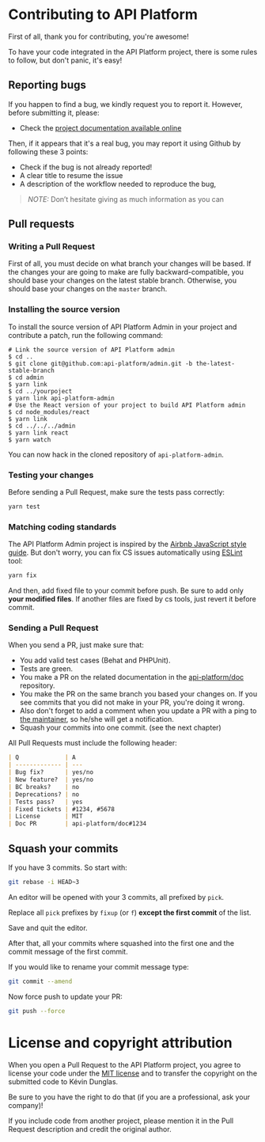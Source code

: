# Contributing to API Platform

First of all, thank you for contributing, you're awesome!

To have your code integrated in the API Platform project, there is some rules to follow, but don't panic, it's easy!

## Reporting bugs

If you happen to find a bug, we kindly request you to report it. However, before submitting it, please:

  * Check the [project documentation available online](https://api-platform.com/docs/)

Then, if it appears that it's a real bug, you may report it using Github by following these 3 points:

  * Check if the bug is not already reported!
  * A clear title to resume the issue
  * A description of the workflow needed to reproduce the bug,

> _NOTE:_ Don’t hesitate giving as much information as you can

## Pull requests

### Writing a Pull Request

First of all, you must decide on what branch your changes will be based. If the changes your are going to make are
fully backward-compatible, you should base your changes on the latest stable branch.
Otherwise, you should base your changes on the `master` branch.

### Installing the source version

To install the source version of API Platform Admin in your project and contribute a patch, run the following command:

    # Link the source version of API Platform admin
    $ cd ..
    $ git clone git@github.com:api-platform/admin.git -b the-latest-stable-branch
    $ cd admin
    $ yarn link
    $ cd ../yourpoject
    $ yarn link api-platform-admin
    # Use the React version of your project to build API Platform admin
    $ cd node_modules/react
    $ yarn link
    $ cd ../../../admin
    $ yarn link react
    $ yarn watch

You can now hack in the cloned repository of `api-platform-admin`.

### Testing your changes

Before sending a Pull Request, make sure the tests pass correctly:

```bash
yarn test
```

### Matching coding standards

The API Platform Admin project is inspired by the [Airbnb JavaScript style guide](https://github.com/airbnb/javascript).
But don't worry, you can fix CS issues automatically using [ESLint](https://eslint.org/) tool:

```bash
yarn fix
```

And then, add fixed file to your commit before push.
Be sure to add only **your modified files**. If another files are fixed by cs tools, just revert it before commit.

### Sending a Pull Request

When you send a PR, just make sure that:

* You add valid test cases (Behat and PHPUnit).
* Tests are green.
* You make a PR on the related documentation in the [api-platform/doc](https://github.com/api-platform/doc) repository.
* You make the PR on the same branch you based your changes on. If you see commits
that you did not make in your PR, you're doing it wrong.
* Also don't forget to add a comment when you update a PR with a ping to [the maintainer](https://github.com/orgs/api-platform/people), so he/she will get a notification.
* Squash your commits into one commit. (see the next chapter)

All Pull Requests must include the following header:

```markdown
| Q             | A
| ------------- | ---
| Bug fix?      | yes/no
| New feature?  | yes/no
| BC breaks?    | no
| Deprecations? | no
| Tests pass?   | yes
| Fixed tickets | #1234, #5678
| License       | MIT
| Doc PR        | api-platform/doc#1234
```

## Squash your commits

If you have 3 commits. So start with:

```bash
git rebase -i HEAD~3
```

An editor will be opened with your 3 commits, all prefixed by `pick`.

Replace all `pick` prefixes by `fixup` (or `f`) **except the first commit** of the list.

Save and quit the editor.

After that, all your commits where squashed into the first one and the commit message of the first commit.

If you would like to rename your commit message type:

```bash
git commit --amend
```

Now force push to update your PR:

```bash
git push --force
```

# License and copyright attribution

When you open a Pull Request to the API Platform project, you agree to license your code under the [MIT license](LICENSE)
and to transfer the copyright on the submitted code to Kévin Dunglas.

Be sure to you have the right to do that (if you are a professional, ask your company)!

If you include code from another project, please mention it in the Pull Request description and credit the original author.
